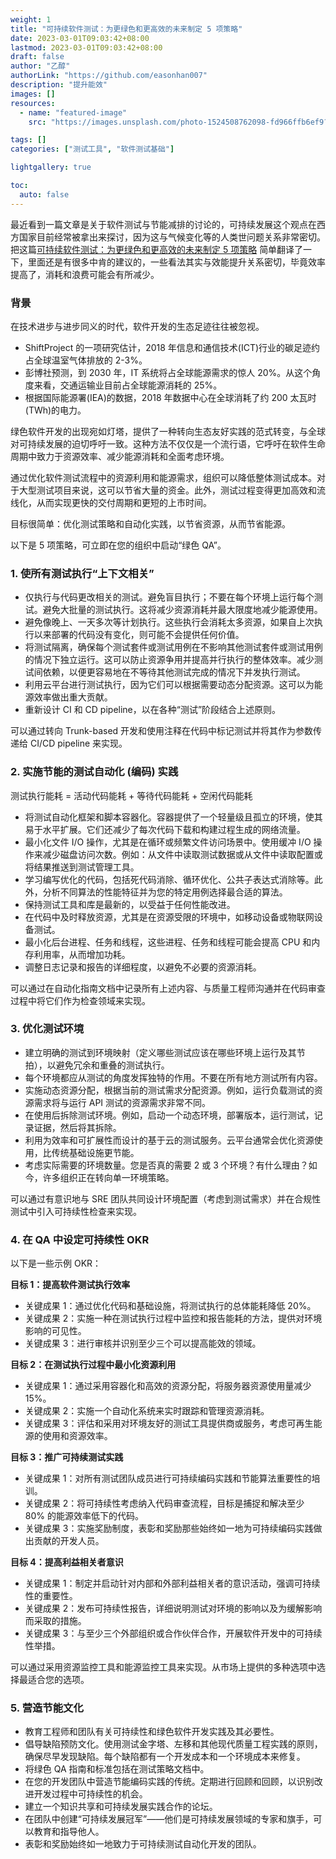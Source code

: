 ```yaml
---
weight: 1
title: "可持续软件测试：为更绿色和更高效的未来制定 5 项策略"
date: 2023-03-01T09:03:42+08:00
lastmod: 2023-03-01T09:03:42+08:00
draft: false
author: "乙醇"
authorLink: "https://github.com/easonhan007"
description: "提升能效"
images: []
resources:
  - name: "featured-image"
    src: "https://images.unsplash.com/photo-1524508762098-fd966ffb6ef9?w=300"

tags: []
categories: ["测试工具", "软件测试基础"]

lightgallery: true

toc:
  auto: false
---
```


最近看到一篇文章是关于软件测试与节能减排的讨论的，可持续发展这个观点在西方国家目前经常被拿出来探讨，因为这与气候变化等的人类世问题关系非常密切。把这篇[可持续软件测试：为更绿色和更高效的未来制定 5 项策略](https://www.linkedin.com/pulse/sustainable-software-testing-5-strategies-greener-efficient-mair) 简单翻译了一下，里面还是有很多中肯的建议的，一些看法其实与效能提升关系密切，毕竟效率提高了，消耗和浪费可能会有所减少。

### 背景

在技术进步与进步同义的时代，软件开发的生态足迹往往被忽视。

- ShiftProject 的一项研究估计，2018 年信息和通信技术(ICT)行业的碳足迹约占全球温室气体排放的 2-3%。
- 彭博社预测，到 2030 年，IT 系统将占全球能源需求的惊人 20%。从这个角度来看，交通运输业目前占全球能源消耗的 25%。
- 根据国际能源署(IEA)的数据，2018 年数据中心在全球消耗了约 200 太瓦时(TWh)的电力。

绿色软件开发的出现宛如灯塔，提供了一种转向生态友好实践的范式转变，与全球对可持续发展的迫切呼吁一致。这种方法不仅仅是一个流行语，它呼吁在软件生命周期中致力于资源效率、减少能源消耗和全面考虑环境。

通过优化软件测试流程中的资源利用和能源需求，组织可以降低整体测试成本。对于大型测试项目来说，这可以节省大量的资金。此外，测试过程变得更加高效和流线化，从而实现更快的交付周期和更短的上市时间。

目标很简单：优化测试策略和自动化实践，以节省资源，从而节省能源。

以下是 5 项策略，可立即在您的组织中启动“绿色 QA”。

### 1. 使所有测试执行“上下文相关”

- 仅执行与代码更改相关的测试。避免盲目执行；不要在每个环境上运行每个测试。避免大批量的测试执行。这将减少资源消耗并最大限度地减少能源使用。
- 避免像晚上、一天多次等计划执行。这些执行会消耗太多资源，如果自上次执行以来部署的代码没有变化，则可能不会提供任何价值。
- 将测试隔离，确保每个测试套件或测试用例在不影响其他测试套件或测试用例的情况下独立运行。这可以防止资源争用并提高并行执行的整体效率。减少测试间依赖，以便更容易地在不等待其他测试完成的情况下并发执行测试。
- 利用云平台进行测试执行，因为它们可以根据需要动态分配资源。这可以为能源效率做出重大贡献。
- 重新设计 CI 和 CD pipeline，以在各种“测试”阶段结合上述原则。

可以通过转向 Trunk-based 开发和使用注释在代码中标记测试并将其作为参数传递给 CI/CD pipeline 来实现。

### 2. 实施节能的测试自动化 (编码) 实践

测试执行能耗 = 活动代码能耗 + 等待代码能耗 + 空闲代码能耗

- 将测试自动化框架和脚本容器化。容器提供了一个轻量级且孤立的环境，使其易于水平扩展。它们还减少了每次代码下载和构建过程生成的网络流量。
- 最小化文件 I/O 操作，尤其是在循环或频繁文件访问场景中。使用缓冲 I/O 操作来减少磁盘访问次数。例如：从文件中读取测试数据或从文件中读取配置或将结果推送到测试管理工具。
- 学习编写优化的代码，包括死代码消除、循环优化、公共子表达式消除等。此外，分析不同算法的性能特征并为您的特定用例选择最合适的算法。
- 保持测试工具和库是最新的，以受益于任何性能改进。
- 在代码中及时释放资源，尤其是在资源受限的环境中，如移动设备或物联网设备测试。
- 最小化后台进程、任务和线程，这些进程、任务和线程可能会提高 CPU 和内存利用率，从而增加功耗。
- 调整日志记录和报告的详细程度，以避免不必要的资源消耗。

可以通过在自动化指南文档中记录所有上述内容、与质量工程师沟通并在代码审查过程中将它们作为检查领域来实现。

### 3. 优化测试环境

- 建立明确的测试到环境映射（定义哪些测试应该在哪些环境上运行及其节拍），以避免冗余和重叠的测试执行。
- 每个环境都应从测试的角度发挥独特的作用。不要在所有地方测试所有内容。
- 实施动态资源分配，根据当前的测试需求分配资源。例如，运行负载测试的资源需求将与运行 API 测试的资源需求非常不同。
- 在使用后拆除测试环境。例如，启动一个动态环境，部署版本，运行测试，记录证据，然后将其拆除。
- 利用为效率和可扩展性而设计的基于云的测试服务。云平台通常会优化资源使用，比传统基础设施更节能。
- 考虑实际需要的环境数量。您是否真的需要 2 或 3 个环境？有什么理由？如今，许多组织正在转向单一环境策略。

可以通过有意识地与 SRE 团队共同设计环境配置（考虑到测试需求）并在合规性测试中引入可持续性检查来实现。

### 4. 在 QA 中设定可持续性 OKR

以下是一些示例 OKR：

**目标 1：提高软件测试执行效率**

- 关键成果 1：通过优化代码和基础设施，将测试执行的总体能耗降低 20%。
- 关键成果 2：实施一种在测试执行过程中监控和报告能耗的方法，提供对环境影响的可见性。
- 关键成果 3：进行审核并识别至少三个可以提高能效的领域。

**目标 2：在测试执行过程中最小化资源利用**

- 关键成果 1：通过采用容器化和高效的资源分配，将服务器资源使用量减少 15%。
- 关键成果 2：实施一个自动化系统来实时跟踪和管理资源消耗。
- 关键成果 3：评估和采用对环境友好的测试工具提供商或服务，考虑可再生能源的使用和资源效率。

**目标 3：推广可持续测试实践**

- 关键成果 1：对所有测试团队成员进行可持续编码实践和节能算法重要性的培训。
- 关键成果 2：将可持续性考虑纳入代码审查流程，目标是捕捉和解决至少 80% 的能源效率低下的代码。
- 关键成果 3：实施奖励制度，表彰和奖励那些始终如一地为可持续编码实践做出贡献的开发人员。

**目标 4：提高利益相关者意识**

- 关键成果 1：制定并启动针对内部和外部利益相关者的意识活动，强调可持续性的重要性。
- 关键成果 2：发布可持续性报告，详细说明测试对环境的影响以及为缓解影响而采取的措施。
- 关键成果 3：与至少三个外部组织或合作伙伴合作，开展软件开发中的可持续性举措。

可以通过采用资源监控工具和能源监控工具来实现。从市场上提供的多种选项中选择最适合您的选项。

### 5. 营造节能文化

- 教育工程师和团队有关可持续性和绿色软件开发实践及其必要性。
- 倡导缺陷预防文化。使用测试金字塔、左移和其他现代质量工程实践的原则，确保尽早发现缺陷。每个缺陷都有一个开发成本和一个环境成本来修复。
- 将绿色 QA 指南和标准包括在测试策略文档中。
- 在您的开发团队中营造节能编码实践的传统。定期进行回顾和回顾，以识别改进开发过程中可持续性的机会。
- 建立一个知识共享和可持续发展实践合作的论坛。
- 在团队中创建“可持续发展冠军”——他们是可持续发展领域的专家和旗手，可以教育和指导他人。
- 表彰和奖励始终如一地致力于可持续测试自动化开发的团队。
